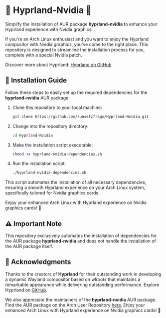 # 🚀 Hyprland-Nvidia 🌠

Simplify the installation of AUR package **hyprland-nvidia** to enhance your Hyprland experience with Nvidia graphics!

If you're an Arch Linux enthusiast and you want to enjoy the Hyprland compositor with Nvidia graphics, you've come to the right place. This repository is designed to streamline the installation process for you, complete with a special Nvidia patch.

Discover more about Hyprland: [Hyprland on GitHub](https://github.com/hyprwm/Hyprland)

## 📖 Installation Guide

Follow these steps to easily set up the required dependencies for the **hyprland-nvidia** AUR package:

1. Clone this repository to your local machine:
   ```bash
   git clone https://github.com/sunsetzfrags/Hyprland-Nvidia.git
   ```

2. Change into the repository directory:
   ```bash
   cd Hyprland-Nvidia
   ```

3. Make the installation script executable:
   ```bash
   chmod +x hyprland-nvidia-dependencies.sh
   ```

4. Run the installation script:
   ```bash
   ./hyprland-nvidia-dependencies.sh
   ```

This script automates the installation of all necessary dependencies, ensuring a smooth Hyprland experience on your Arch Linux system, specifically tailored for Nvidia graphics cards.

Enjoy your enhanced Arch Linux with Hyprland experience on Nvidia graphics cards! 🎉

## ⚠️ Important Note

This repository exclusively automates the installation of dependencies for the AUR package **hyprland-nvidia** and does not handle the installation of the AUR package itself.

## 🙌 Acknowledgments

Thanks to the creators of **Hyprland** for their outstanding work in developing a dynamic Wayland compositor based on wlroots that maintains a remarkable appearance while delivering outstanding performance. Explore Hyprland on [GitHub](https://github.com/hyprwm/Hyprland).

We also appreciate the maintainers of the **hyprland-nvidia** AUR package. Find the AUR package on the Arch User Repository [here](https://aur.archlinux.org/packages/hyprland-nvidia). Enjoy your enhanced Arch Linux with Hyprland experience on Nvidia graphics cards! 🎉
